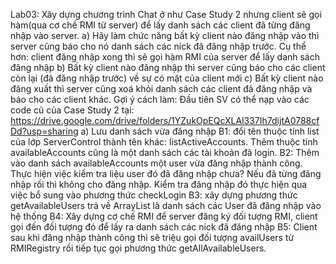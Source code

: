Lab03: Xây dựng chương trình Chat ở như Case Study 2 nhưng client sẽ gọi hàm(qua cơ chế RMI từ server) để lấy danh sách các client đã từng đăng nhập vào server.
a) Hãy làm chức năng bất kỳ client nào đăng nhập vào thì server cũng báo cho nó danh sách các nick đã đăng nhập trước. Cụ thể hơn: client đăng nhập xong thì sẽ gọi hàm RMI của server để lấy danh sách đăng nhập
b) Bất kỳ client nào đăng nhập thì server cũng báo cho các client còn lại (đã đăng nhập trước) về sự có mặt của client mới
c) Bất kỳ client nào đăng xuất thì server cũng xoá khỏi danh sách các client đã đăng nhập và báo cho các client khác.
Gợi ý cách làm:
Đầu tiên SV có thể nạp vào các code cũ của Case Study 2 tại: 
https://drive.google.com/drive/folders/1YZukOpEQcXLAl337Ih7dijtA0788cfDd?usp=sharing
a) Lưu danh sách vừa đăng nhập
B1: đổi tên thuộc tính list của lớp ServerControl thành tên khác: listActiveAccounts. Thêm thuộc tính availableAccounts cũng là một danh sách các tài khoản đã login.
B2: Thêm vào danh sách availableAccounts một user vừa đăng nhập thành công. Thực hiện việc kiểm tra liệu user đó đã đăng nhập chưa? Nếu đã từng đăng nhập rồi thì không cho đăng nhập. Kiểm tra đăng nhập đó thực hiện qua việc bổ sung vào phương thức checkLogin
B3: xây dựng phương thức getAvailableUsers trả về ArrayList<String> là danh sách các User đã đăng nhập vào hệ thống
B4: Xây dựng cơ chế RMI để server đăng ký đối tượng RMI, client gọi đến đối tượng đó để lấy ra danh sách các nick đã đăng nhập
B5: Client sau khi đăng nhập thành công thì sẽ triệu gọi đối tượng availUsers từ RMIRegistry rồi tiếp tục gọi phương thức getAllAvailableUsers.
